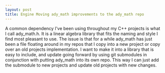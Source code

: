 ```yaml
---
layout: post
title: Engine Moving ady_math improvements to the ady_math repo
---
```


A common dependency I've been using throughout my C++ projects is what I call ady_math.h.
It is a  linear algebra library that fits the naming and style I find most pleasant to use.
The issue is that for a while ady_math has just been a file floating around in my repos that
I copy into a new project or copy over an old projects implementation.
I want to make it into a library that is easy to include, and update going forward by using
git submodules in conjunction with putting ady_math into its own repo.
This way I can just add the submodule to new projects and update old projects with new changes.

